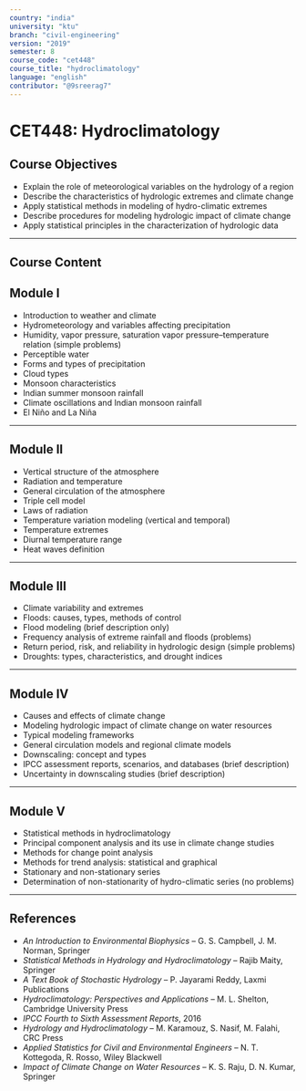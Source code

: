 ```yaml
---
country: "india"
university: "ktu"
branch: "civil-engineering"
version: "2019"
semester: 8
course_code: "cet448"
course_title: "hydroclimatology"
language: "english"
contributor: "@9sreerag7"
---
```


# CET448: Hydroclimatology

## Course Objectives

- Explain the role of meteorological variables on the hydrology of a region  
- Describe the characteristics of hydrologic extremes and climate change  
- Apply statistical methods in modeling of hydro-climatic extremes  
- Describe procedures for modeling hydrologic impact of climate change  
- Apply statistical principles in the characterization of hydrologic data  

---

## Course Content

## Module I

- Introduction to weather and climate  
- Hydrometeorology and variables affecting precipitation  
- Humidity, vapor pressure, saturation vapor pressure–temperature relation (simple problems)  
- Perceptible water  
- Forms and types of precipitation  
- Cloud types  
- Monsoon characteristics  
- Indian summer monsoon rainfall  
- Climate oscillations and Indian monsoon rainfall  
- El Niño and La Niña  

---

## Module II

- Vertical structure of the atmosphere  
- Radiation and temperature  
- General circulation of the atmosphere  
- Triple cell model  
- Laws of radiation  
- Temperature variation modeling (vertical and temporal)  
- Temperature extremes  
- Diurnal temperature range  
- Heat waves definition  

---

## Module III

- Climate variability and extremes  
- Floods: causes, types, methods of control  
- Flood modeling (brief description only)  
- Frequency analysis of extreme rainfall and floods (problems)  
- Return period, risk, and reliability in hydrologic design (simple problems)  
- Droughts: types, characteristics, and drought indices  

---

## Module IV

- Causes and effects of climate change  
- Modeling hydrologic impact of climate change on water resources  
- Typical modeling frameworks  
- General circulation models and regional climate models  
- Downscaling: concept and types  
- IPCC assessment reports, scenarios, and databases (brief description)  
- Uncertainty in downscaling studies (brief description)  

---

## Module V

- Statistical methods in hydroclimatology  
- Principal component analysis and its use in climate change studies  
- Methods for change point analysis  
- Methods for trend analysis: statistical and graphical  
- Stationary and non-stationary series  
- Determination of non-stationarity of hydro-climatic series (no problems)  

---

## References

- *An Introduction to Environmental Biophysics* – G. S. Campbell, J. M. Norman, Springer  
- *Statistical Methods in Hydrology and Hydroclimatology* – Rajib Maity, Springer  
- *A Text Book of Stochastic Hydrology* – P. Jayarami Reddy, Laxmi Publications  
- *Hydroclimatology: Perspectives and Applications* – M. L. Shelton, Cambridge University Press  
- *IPCC Fourth to Sixth Assessment Reports*, 2016  
- *Hydrology and Hydroclimatology* – M. Karamouz, S. Nasif, M. Falahi, CRC Press  
- *Applied Statistics for Civil and Environmental Engineers* – N. T. Kottegoda, R. Rosso, Wiley Blackwell  
- *Impact of Climate Change on Water Resources* – K. S. Raju, D. N. Kumar, Springer  
